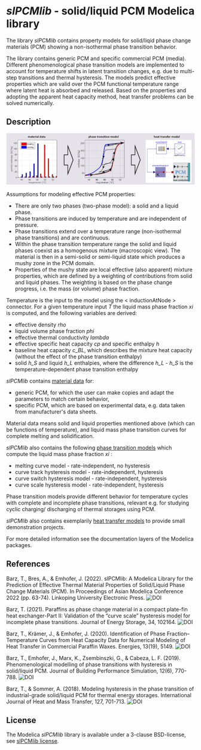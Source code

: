 # _slPCMlib_ - solid/liquid PCM Modelica library 

The library _slPCMlib_ contains property models for solid/liqid phase change materials (PCM)
showing a non-isothermal phase transition behavior. 

The library contains generic PCM and specific commercial PCM (media).  
Different phenomenological phase transition models are implemented 
to account for temperature shifts in latent transition changes, 
e.g. due to multi-step transitions and thermal hysteresis. 
The models predict effective properties which are valid over the
PCM functional temperature range where latent heat is absorbed and released. 
Based on the properties and adopting the apparent heat capacity method, heat transfer problems can be solved 
numerically.  

## Description

![Alt text](./Resources/Images/slPCMlib.png?raw=true "Title")

Assumptions for modeling effective PCM properties:
* There are only two phases (two-phase model): a solid and a liquid phase.
* Phase transitions are induced by temperature and are independent of pressure.
* Phase transitions extend over a temperature range (non-isothermal phase transitions) and are continuous.
* Within the phase transition temperature range the solid and liquid phases coexist as a homogenous mixture (macroscopic view). 
  The material is then in a semi-solid or semi-liquid state which produces a mushy zone in the PCM domain.
* Properties of the mushy state are local effective (also apparent) mixture properties, which are defined by a weighting of contributions from
solid and liquid phases. The weighting is based on the phase change progress, i.e. the mass (or volume) phase fraction.  

Temperature is the input to the model using the < inductionAtNode > connector. For a given temperature input *T* the liquid mass phase fraction *xi* is computed, and the following variables are derived: 

* effective density *rho* 
* liquid volume phase fraction *phi*
* effective thermal conductivity *lambda* 
* effective specific heat capacity *cp* and specific enthalpy *h* 
* baseline heat capacity *c_BL*, which describes the mixture heat capacity (without the effect of the phase transition enthalpy) 
* solid *h_S* and liquid *h_L* enthalpies, where the difference *h_L - h_S* is the temperature-dependent phase transition enthalpy

_slPCMlib_ contains <ins>material data</ins> for: 
* generic PCM, for which the user can make copies and adapt the parameters to match certain behavior, 
* specific PCM, which are based on experimental data, e.g. data taken from manufacturer's data sheets. 

Material data means solid and liquid properties mentioned above (which can be functions of temperature), 
and liquid mass phase transition curves for complete melting and solidification. 

_slPCMlib_ also contains the following <ins>phase transition models</ins> which compute the liquid mass phase fraction *xi* : 
* melting curve model - rate-independent, no hysteresis 
* curve track hysteresis model - rate-independent, hysteresis 
* curve switch hysteresis model - rate-independent, hysteresis 
* curve scale hysteresis model - rate-independent, hysteresis 

Phase transition models provide different behavior for temperature cycles with complete and incomplete phase transitions, relevant e.g. for studying cyclic charging/ discharging of thermal storages using PCM. 

_slPCMlib_ also contains exemplarily <ins>heat transfer models</ins> to provide small demonstration projects.  

For more detailed information see the documentation layers of the Modelica packages. 

## References

Barz, T., Bres, A., & Emhofer, J. (2022). slPCMlib: A Modelica Library for the Prediction of Effective Thermal Material Properties of Solid/Liquid Phase Change Materials (PCM). In Proceedings of Asian Modelica Conference 2022 (pp. 63-74). Linkoping University Electronic Press. 
![DOI](https://doi.org/10.3384/ecp19363) 

Barz, T. (2021). Paraffins as phase change material in a compact plate-fin heat exchanger-Part II: Validation of the “curve scale” hysteresis model for incomplete phase transitions. Journal of Energy Storage, 34, 102164. 
![DOI](https://doi.org/10.1016/j.est.2020.102164)

Barz, T., Krämer, J., & Emhofer, J. (2020). Identification of Phase Fraction–Temperature Curves from Heat Capacity Data for Numerical Modeling of Heat Transfer in Commercial Paraffin Waxes. Energies, 13(19), 5149.
![DOI](https://doi.org/10.3390/en13195149)

Barz, T., Emhofer, J., Marx, K., Zsembinszki, G., & Cabeza, L. F. (2019). Phenomenological modelling of phase transitions with hysteresis in solid/liquid PCM. Journal of Building Performance Simulation, 12(6), 770-788.
![DOI](https://doi.org/10.1080/19401493.2019.1657953)

Barz, T., & Sommer, A. (2018). Modeling hysteresis in the phase transition of industrial-grade solid/liquid PCM for thermal energy storages. International Journal of Heat and Mass Transfer, 127, 701-713.
![DOI](https://doi.org/10.1016/j.ijheatmasstransfer.2018.08.032)

## License

The Modelica _slPCMlib_ library is available under a 3-clause BSD-license, see
[slPCMlib license](https://gitlab-intern.ait.ac.at/tes/pcm/slpcmlib/-/blob/master/LICENSE).
